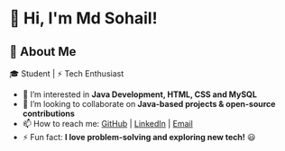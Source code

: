 # 👋 Hi, I'm Md Sohail!  

## 🚀 About Me  
🎓 Student | ⚡ Tech Enthusiast

- 👀 I’m interested in **Java Development, HTML, CSS and MySQL** 
- 💞️ I’m looking to collaborate on **Java-based projects & open-source contributions**
- 📫 How to reach me: [GitHub](https://github.com/Md-Sohail-T) | [LinkedIn](https://linkedin.com/in/md-sohail-t66) | [Email](tadipatrimohammedsohail@gmail.com)
- ⚡ Fun fact: **I love problem-solving and exploring new tech!** 😃

<!---
Md-Sohail-T/Md-Sohail-T is a ✨ special ✨ repository because its `README.md` (this file) appears on your GitHub profile.
You can click the Preview link to take a look at your changes.
--->
